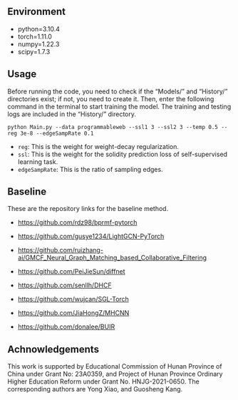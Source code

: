 ## Environment

* python=3.10.4
* torch=1.11.0
* numpy=1.22.3
* scipy=1.7.3

## Usage
Before running the code, you need to check if the “Models/” and “History/” directories exist; if not, you need to create it. Then, enter the following command in the terminal to start training the model. The training and testing logs are included in the “History/” directory.

```
python Main.py --data programmableweb --ssl1 3 --ssl2 3 --temp 0.5 --reg 3e-8 --edgeSampRate 0.1
```

* `reg`: This is the weight for weight-decay regularization.
* `ssl`: This is the weight for the solidity prediction loss of self-supervised learning task.
* `edgeSampRate`: This is the ratio of sampling edges.

## Baseline

These are the repository links for the baseline method.

- https://github.com/rdz98/bprmf-pytorch

- https://github.com/gusye1234/LightGCN-PyTorch

- https://github.com/ruizhang-ai/GMCF_Neural_Graph_Matching_based_Collaborative_Filtering

- https://github.com/PeiJieSun/diffnet

- https://github.com/senllh/DHCF

- https://github.com/wujcan/SGL-Torch

- https://github.com/JiaHongZ/MHCNN

- https://github.com/donalee/BUIR


## Achnowledgements
This work is supported by Educational Commission of Hunan Province of China under Grant No: 23A0359, and Project of Hunan Province Ordinary Higher Education Reform under Grant No. HNJG-2021-0650. The corresponding authors are Yong Xiao, and Guosheng Kang.

